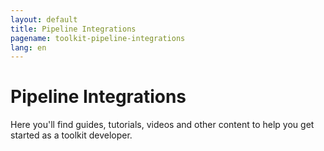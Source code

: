 ```yaml
---
layout: default
title: Pipeline Integrations
pagename: toolkit-pipeline-integrations
lang: en
---
```


# Pipeline Integrations

Here you'll find guides, tutorials, videos and other content to help you get started as a toolkit developer.